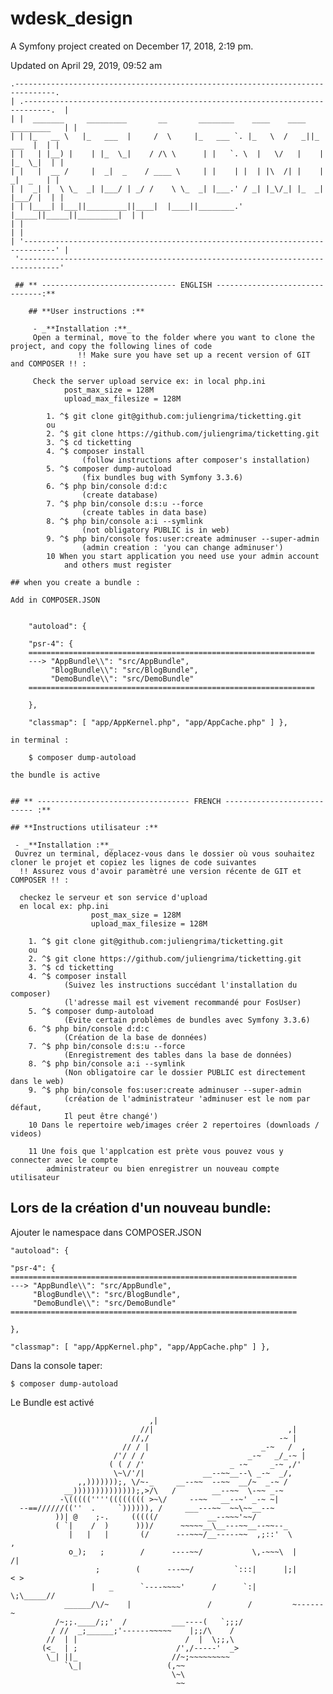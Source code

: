 wdesk_design
============

A Symfony project created on December 17, 2018, 2:19 pm.

Updated on April 29, 2019, 09:52 am


```
.-------------------------------------------------------------------------------.  
| .----------------------------------------------------------------------------.  |  
| |  _______     _________       __       ________    ____    ____  _________   | |  
| | |_   __ \   |_   ___  |     /  \     |_   ___ `. |_   \  /   _||_   ___  |  | |  
| |   | |__) |    | |_  \_|    / /\ \      | |   `. \  |   \/   |    | |_  \_|  | |  
| |   |  __ /     |  _|  _    / ____ \     | |    | |  | |\  /| |    |  _|  _   | |  
| |  _| |  \ \_  _| |___/ | _/ /    \ \_  _| |___.' / _| |_\/_| |_  _| |___/ |  | |  
| | |____| |___||_________||____|  |____||________.' |_____||_____||_________|  | |  
| |                                                                             | |  
| '-----------------------------------------------------------------------------' |  
 '-------------------------------------------------------------------------------'

```
     ## ** ------------------------------ ENGLISH -------------------------------:**
    
        ## **User instructions :**
        
         - _**Installation :**_
         Open a terminal, move to the folder where you want to clone the project, and copy the following lines of code
                   !! Make sure you have set up a recent version of GIT and COMPOSER !! :
               
         Check the server upload service ex: in local php.ini 
                post_max_size = 128M
                upload_max_filesize = 128M
                
        	1. ^$ git clone git@github.com:juliengrima/ticketting.git
        	ou
        	2. ^$ git clone https://github.com/juliengrima/ticketting.git
        	3. ^$ cd ticketting
        	4. ^$ composer install 
        	        (follow instructions after composer's installation)
        	5. ^$ composer dump-autoload 
                    (fix bundles bug with Symfony 3.3.6)
        	6. ^$ php bin/console d:d:c 
        	        (create database)
        	7. ^$ php bin/console d:s:u --force
        	        (create tables in data base)
        	8. ^$ php bin/console a:i --symlink 
        	        (not obligatory PUBLIC is in web) 
            9. ^$ php bin/console fos:user:create adminuser --super-admin
                    (admin creation : 'you can change adminuser') 
            10 When you start application you need use your admin account
                and others must register

    ## when you create a bundle :
    
    Add in COMPOSER.JSON
    
    
        "autoload": { 
    
        "psr-4": { 
        ================================================================
        ---> "AppBundle\\": "src/AppBundle", 
             "BlogBundle\\": "src/BlogBundle", 
             "DemoBundle\\": "src/DemoBundle"
        ================================================================
    
        }, 
    
        "classmap": [ "app/AppKernel.php", "app/AppCache.php" ] },
        
    in terminal :  
    
        $ composer dump-autoload
    
    the bundle is active


    ## ** ---------------------------------- FRENCH --------------------------- :**

    ## **Instructions utilisateur :**
    
     - _**Installation :**_
     Ouvrez un terminal, déplacez-vous dans le dossier où vous souhaitez cloner le projet et copiez les lignes de code suivantes
      !! Assurez vous d'avoir paramètré une version récente de GIT et COMPOSER !! :
      
      checkez le serveur et son service d'upload 
      en local ex: php.ini 
                      post_max_size = 128M
                      upload_max_filesize = 128M
      
    	1. ^$ git clone git@github.com:juliengrima/ticketting.git
    	ou
    	2. ^$ git clone https://github.com/juliengrima/ticketting.git
    	3. ^$ cd ticketting
    	4. ^$ composer install 
    	        (Suivez les instructions succédant l'installation du composer)
    	        (l'adresse mail est vivement recommandé pour FosUser)
    	5. ^$ composer dump-autoload 
                (Evite certain problèmes de bundles avec Symfony 3.3.6)
    	6. ^$ php bin/console d:d:c 
    	        (Création de la base de données)
    	7. ^$ php bin/console d:s:u --force
    	        (Enregistrement des tables dans la base de données)
    	8. ^$ php bin/console a:i --symlink 
    	        (Non obligatoire car le dossier PUBLIC est directement dans le web)
        9. ^$ php bin/console fos:user:create adminuser --super-admin
                (création de l'administrateur 'adminuser est le nom par défaut,
                Il peut être changé')
        10 Dans le repertoire web/images créer 2 repertoires (downloads / videos)
        
        11 Une fois que l'applcation est prète vous pouvez vous y connecter avec le compte 
            administrateur ou bien enregistrer un nouveau compte utilisateur
            
## Lors de la création d'un nouveau bundle:

Ajouter le namespace dans COMPOSER.JSON

    "autoload": { 

    "psr-4": { 
    ================================================================
    ---> "AppBundle\\": "src/AppBundle", 
         "BlogBundle\\": "src/BlogBundle", 
         "DemoBundle\\": "src/DemoBundle"
    ================================================================

    }, 

    "classmap": [ "app/AppKernel.php", "app/AppCache.php" ] },
    
Dans la console taper:  

    $ composer dump-autoload

Le Bundle est activé 


```
                               ,|     
                             //|                              ,|
                           //,/                             -~ |
                         // / |                         _-~   /  ,
                       /'/ / /                       _-~   _/_-~ |
                      ( ( / /'                   _ -~     _-~ ,/'
                       \~\/'/|             __--~~__--\ _-~  _/,
               ,,)))))));, \/~-_     __--~~  --~~  __/~  _-~ /
            __))))))))))))));,>/\   /        __--~~  \-~~ _-~
           -\(((((''''(((((((( >~\/     --~~   __--~' _-~ ~|
  --==//////((''  .     `)))))), /     ___---~~  ~~\~~__--~ 
          ))| @    ;-.     (((((/           __--~~~'~~/
          ( `|    /  )      )))/      ~~~~~__\__---~~__--~~--_
             |   |   |       (/      ---~~~/__-----~~  ,;::'  \         ,
             o_);   ;        /      ----~~/           \,-~~~\  |       /|
                   ;        (      ---~~/         `:::|      |;|      < >
                  |   _      `----~~~~'      /      `:|       \;\_____// 
            ______/\/~    |                 /        /         ~------~
          /~;;.____/;;'  /          ___----(   `;;;/               
         / //  _;______;'------~~~~~    |;;/\    /          
        //  | |                        /  |  \;;,\              
       (<_  | ;                      /',/-----'  _>
        \_| ||_                     //~;~~~~~~~~~ 
            `\_|                   (,~~ 
                                    \~\ 
                                     ~~ 
```


